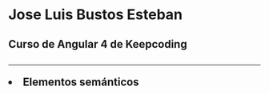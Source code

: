 <h1>Jose Luis Bustos Esteban</h1>
<h2>
Curso de Angular 4 de Keepcoding
<h2>
<hr>
<lu>
    <li>Elementos semánticos</li>
</lu>


